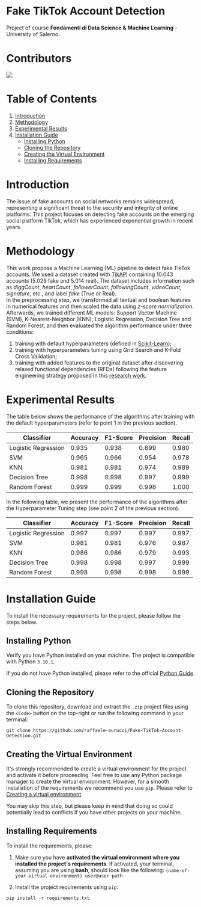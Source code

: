 # Fake TikTok Account Detection

Project of course **Fondamenti di Data Science & Machine Learning** - University of Salerno.

# Contributors
<a href="https://github.com/raffaele-aurucci/Fake-TikTok-Account-Detection/graphs/contributors">
  <img src="https://contrib.rocks/image?repo=raffaele-aurucci/Fake-TikTok-Account-Detection" />
</a>

# Table of Contents

1. [Introduction](#introduction)
2. [Methodology](#methodology)
3. [Experimental Results](#experimental-results)
4. [Installation Guide](#installation-guide)
   - [Installing Python](#installing-python)
   - [Cloning the Repository](#cloning-the-repository)
   - [Creating the Virtual Environment](#creating-the-virtual-environment)
   - [Installing Requirements](#installing-requirements)

# Introduction
The issue of fake accounts on social networks remains widespread, representing a significant threat to the security and integrity of online platforms. This project focuses on detecting fake accounts on the emerging social platform TikTok, which has experienced exponential growth in recent years.

# Methodology
This work propose a Machine Learning (ML) pipeline to detect fake TikTok accounts. We used a dataset created with [TikAPI](https://tikapi.io/) containing 10.043 accounts (5.029 fake and 5.014 real). The dataset includes information such as *diggCount*, *heartCount*, *followerCount*, *followingCount*, *videoCount*, *signature*, etc., and label *fake* (True or Real).  
In the preprocessing step, we transformed all textual and boolean features in numerical features and then scaled the data using *z-score normalization*.  
Afterwards, we trained different ML models: Support Vector Machine (SVM), K-Nearest-Neighbor (KNN), Logistic Regression, Decision Tree and Random Forest, and then evaluated the algorithm performance under three conditions:
1. training with default hyperparameters (defined in [Scikit-Learn](https://scikit-learn.org/stable/index.html));
2. training with hyperparameters tuning using Grid Search and K-Fold Cross Validation;
3. training with added features to the original dataset after discovering relaxed functional dependencies (RFDs) following the feature engineering strategy proposed in this [research work](https://doi.org/10.1145/3625097).  

# Experimental Results
The table below shows the performance of the algorithms after training with the default hyperparameters (refer to point 1 in the previous section).

| **Classifier**      | **Accuracy** | **F1-Score** | **Precision** | **Recall** |
|---------------------|--------------|--------------|---------------|------------|
| Logistic Regression | 0.935        | 0.938        | 0.899         | 0.980      |
| SVM                 | 0.965        | 0.966        | 0.954         | 0.978      |
| KNN                 | 0.981        | 0.981        | 0.974         | 0.989      |
| Decision Tree       | 0.998        | 0.998        | 0.997         | 0.999      |
| Random Forest       | 0.999        | 0.999        | 0.998         | 1.000      |

In the following table, we present the performance of the algorithms after the Hyperparameter Tuning step (see point 2 of the previous section).

| **Classifier**     | **Accuracy** | **F1-Score** | **Precision** | **Recall** |
|--------------------|--------------|--------------|---------------|------------|
| Logistic Regression | 0.997        | 0.997        | 0.997         | 0.997      |
| SVM                | 0.981        | 0.981        | 0.976         | 0.987      |
| KNN                | 0.986        | 0.986        | 0.979         | 0.993      |
| Decision Tree      | 0.998        | 0.998        | 0.997         | 0.999      |
| Random Forest      | 0.998        | 0.998        | 0.998         | 0.999      |

# Installation Guide
To install the necessary requirements for the project, please follow the steps below.

## Installing Python
Verify you have Python installed on your machine. The project is compatible with Python `3.10.1`.

If you do not have Python installed, please refer to the official [Python Guide](https://www.python.org/downloads/).

## Cloning the Repository 
To clone this repository, download and extract the `.zip` project files using the `<Code>` button on the top-right or run the following command in your terminal:
```shell 
git clone https://github.com/raffaele-aurucci/Fake-TikTok-Account-Detection.git
```

## Creating the Virtual Environment 
It's strongly recommended to create a virtual environment for the project and activate it before proceeding. 
Feel free to use any Python package manager to create the virtual environment. However, for a smooth installation of the requirements we recommend you use `pip`. Please refer to [Creating a virtual environment](https://packaging.python.org/en/latest/guides/installing-using-pip-and-virtual-environments/#creating-a-virtual-environment).

You may skip this step, but please keep in mind that doing so could potentially lead to conflicts if you have other projects on your machine. 
## Installing Requirements
To install the requirements, please: 
1. Make sure you have **activated the virtual environment where you installed the project's requirements**. If activated, your terminal, assuming you are using **bash**, should look like the following: ``(name-of-your-virtual-environment) user@user path``

2. Install the project requirements using `pip`:
```shell 
pip install -r requirements.txt
```

